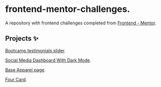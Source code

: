 # frontend-mentor-challenges.

A repository with frontend challenges completed from  [Frontend - Mentor](https://www.frontendmentor.io/).

## Projects :sparkles:

[Bootcamp testimonials slider](https://diiegoburiti.github.io/frontend-mentor-challenges/bootcamp-testimonials-slider/).

[Social Media Dashboard With Dark Mode](https://diiegoburiti.github.io/frontend-mentor-challenges/social-media-dashboard/).

[Base Apparel page](https://diiegoburiti.github.io/frontend-mentor-challenges/base-apparel-coming-soon-master/).

[Four Card](https://diiegoburiti.github.io/frontend-mentor-challenges/four-card-feature-section-master/).



